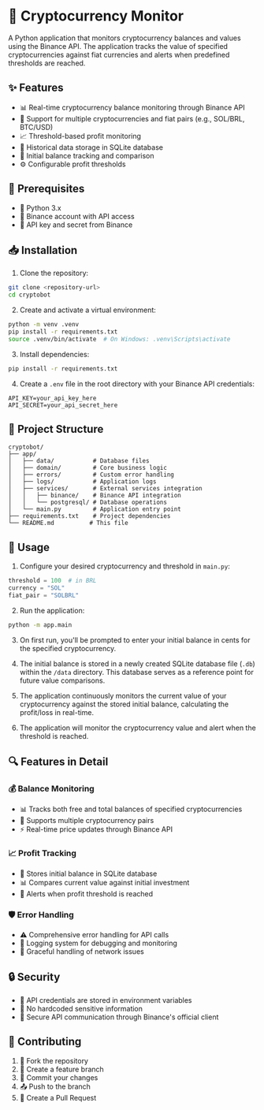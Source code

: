 # 🚀 Cryptocurrency Monitor

A Python application that monitors cryptocurrency balances and values using the Binance API. The application tracks the value of specified cryptocurrencies against fiat currencies and alerts when predefined thresholds are reached.

## ✨ Features

- 📊 Real-time cryptocurrency balance monitoring through Binance API
- 💱 Support for multiple cryptocurrencies and fiat pairs (e.g., SOL/BRL, BTC/USD)
- 📈 Threshold-based profit monitoring
- 💾 Historical data storage in SQLite database
- 📝 Initial balance tracking and comparison
- ⚙️ Configurable profit thresholds

## 🔧 Prerequisites

- 🐍 Python 3.x
- 🔑 Binance account with API access
- 🔐 API key and secret from Binance

## 📥 Installation

1. Clone the repository:
```bash
git clone <repository-url>
cd cryptobot
```

2. Create and activate a virtual environment:
```bash
python -m venv .venv
pip install -r requirements.txt
source .venv/bin/activate  # On Windows: .venv\Scripts\activate
```

3. Install dependencies:
```bash
pip install -r requirements.txt
```

4. Create a `.env` file in the root directory with your Binance API credentials:
```
API_KEY=your_api_key_here
API_SECRET=your_api_secret_here
```

## 📁 Project Structure

```
cryptobot/
├── app/
│   ├── data/           # Database files
│   ├── domain/         # Core business logic
│   ├── errors/         # Custom error handling
│   ├── logs/           # Application logs
│   ├── services/       # External services integration
│   │   ├── binance/    # Binance API integration
│   │   └── postgresql/ # Database operations
│   └── main.py         # Application entry point
├── requirements.txt    # Project dependencies
└── README.md          # This file
```

## 🚀 Usage

1. Configure your desired cryptocurrency and threshold in `main.py`:
```python
threshold = 100  # in BRL
currency = "SOL"
fiat_pair = "SOLBRL"
```

2. Run the application:
```bash
python -m app.main
```

3. On first run, you'll be prompted to enter your initial balance in cents for the specified cryptocurrency.

4. The initial balance is stored in a newly created SQLite database file (`.db`) within the `/data` directory. This database serves as a reference point for future value comparisons.

5. The application continuously monitors the current value of your cryptocurrency against the stored initial balance, calculating the profit/loss in real-time.

6. The application will monitor the cryptocurrency value and alert when the threshold is reached.

## 🔍 Features in Detail

### 💰 Balance Monitoring
- 📊 Tracks both free and total balances of specified cryptocurrencies
- 🔄 Supports multiple cryptocurrency pairs
- ⚡ Real-time price updates through Binance API

### 📈 Profit Tracking
- 💾 Stores initial balance in SQLite database
- 📊 Compares current value against initial investment
- 🔔 Alerts when profit threshold is reached

### 🛡️ Error Handling
- ⚠️ Comprehensive error handling for API calls
- 📝 Logging system for debugging and monitoring
- 🔄 Graceful handling of network issues

## 🔒 Security

- 🔑 API credentials are stored in environment variables
- 🚫 No hardcoded sensitive information
- 🔐 Secure API communication through Binance's official client

## 🤝 Contributing

1. 🍴 Fork the repository
2. 🌿 Create a feature branch
3. 💾 Commit your changes
4. 📤 Push to the branch
5. 🔄 Create a Pull Request

